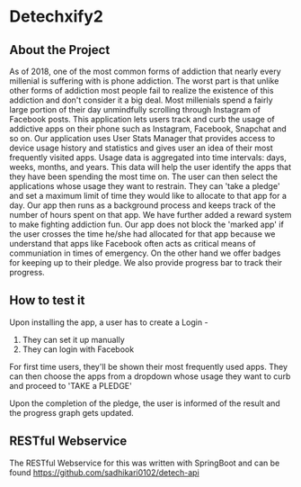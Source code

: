 # Detechxify2


About the Project
--------------------------
As of 2018, one of the most common forms of addiction that nearly every millenial is suffering with is phone addiction. The worst part is that unlike other forms of addiction most people fail to realize the existence of this addiction and don't consider it a big deal. Most millenials spend a fairly large portion of their day unmindfully scrolling through Instagram of Facebook posts. 
This application lets users track and curb the usage of addictive apps on their phone such as Instagram, Facebook, Snapchat and so on. Our application uses User Stats Manager that provides access to device usage history and statistics and gives user an idea of their most frequently visited apps. Usage data is aggregated into time intervals: days, weeks, months, and years. This data will help the user identify the apps that they have been spending the most time on. 
The user can then select the applications whose usage they want to restrain. They can 'take a pledge' and set a maximum limit of time they would like to allocate to that app for a day. Our app then runs as a background process and keeps track of the number of hours spent on that app. 
We have further added a reward system to make fighting addiction fun. Our app does not block the 'marked app' if the user crosses the time he/she had allocated for that app because we understand that apps like Facebook often acts as critical means of communiation in times of emergency. On the other hand we offer badges for keeping up to their pledge. We also provide progress bar to track their progress. 

How to test it
------------------------------
Upon installing the app, a user has to create a Login - 
1) They can set it up manually 
2) They can login with Facebook

For first time users, they'll be shown their most frequently used apps. 
They can then choose the apps from a dropdown whose usage they want to curb and proceed to 'TAKE a PLEDGE' 

Upon the completion of the pledge, the user is informed of the result and the progress graph gets updated. 

RESTful Webservice
-------------------------------
The RESTful Webservice for this was written with SpringBoot and can be found https://github.com/sadhikari0102/detech-api 
